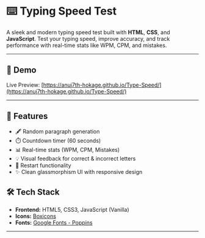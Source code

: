 # ⌨️ Typing Speed Test

A sleek and modern typing speed test built with **HTML**, **CSS**, and **JavaScript**. Test your typing speed, improve accuracy, and track performance with real-time stats like WPM, CPM, and mistakes.

---
## 📸 Demo


Live Preview: [https://anuj7th-hokage.github.io/Type-Speed/](https://anuj7th-hokage.github.io/Type-Speed/)

---

## 🚀 Features

- 🖋️ Random paragraph generation
- ⏱️ Countdown timer (60 seconds)
- 📊 Real-time stats (WPM, CPM, Mistakes)
- 💡 Visual feedback for correct & incorrect letters
- 🔁 Restart functionality
- ✨ Clean glassmorphism UI with responsive design



## 🛠️ Tech Stack

- **Frontend:** HTML5, CSS3, JavaScript (Vanilla)
- **Icons:** [Boxicons](https://boxicons.com/)
- **Fonts:** [Google Fonts - Poppins](https://fonts.google.com/specimen/Poppins)

---


